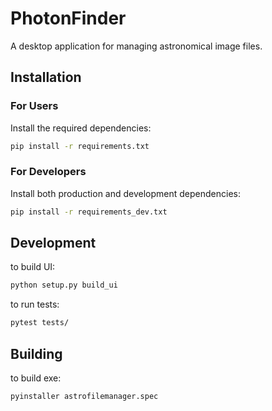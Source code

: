 # PhotonFinder

A desktop application for managing astronomical image files.

## Installation

### For Users
Install the required dependencies:

```bash
pip install -r requirements.txt
```

### For Developers
Install both production and development dependencies:

```bash
pip install -r requirements_dev.txt
```

## Development

to build UI:

```bash
python setup.py build_ui
```

to run tests:

```bash
pytest tests/
```

## Building

to build exe:

```bash
pyinstaller astrofilemanager.spec
```
